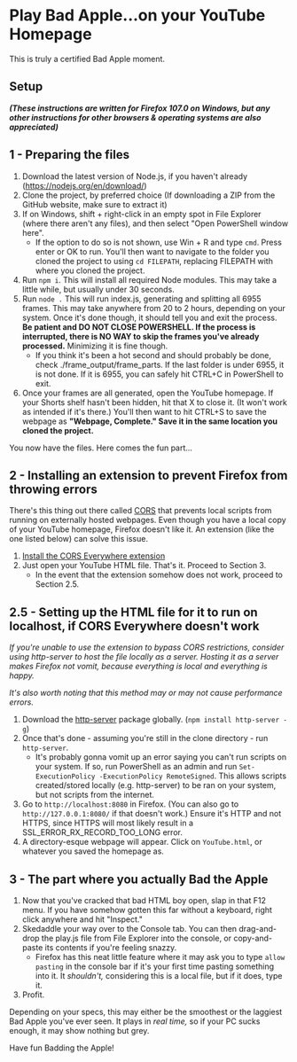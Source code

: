 # Play Bad Apple...on your YouTube Homepage

This is truly a certified Bad Apple moment.

## Setup
***(These instructions are written for Firefox 107.0 on Windows, but any other instructions for other browsers & operating systems are also appreciated)***

## 1 - Preparing the files

 1. Download the latest version of Node.js, if you haven't already
    (https://nodejs.org/en/download/)
 2. Clone the project, by preferred choice (If downloading a ZIP from the GitHub website, make sure to extract it)
 3. If on Windows, shift + right-click in an empty spot in File Explorer (where there aren't any files), and then select "Open PowerShell window here".
	 - If the option to do so is not shown, use Win + R and type `cmd`. Press enter or OK to run. You'll then want to navigate to the folder you cloned the project to using `cd FILEPATH`, replacing FILEPATH with where you cloned the project.
 4. Run `npm i`. This will install all required Node modules. This may take a little while, but usually under 30 seconds.
 5. Run `node .` This will run index.js, generating and splitting all 6955 frames. This may take anywhere from 20 to 2 hours, depending on your system. Once it's done though, it should tell you and exit the process. **Be patient and DO NOT CLOSE POWERSHELL. If the process is interrupted, there is NO WAY to skip the frames you've already processed.** Minimizing it is fine though.
	 - If you think it's been a hot second and should probably be done, check ./frame_output/frame_parts. If the last folder is under 6955, it is not done. If it is 6955, you can safely hit CTRL+C in PowerShell to exit.
 6. Once your frames are all generated, open the YouTube homepage. If your Shorts shelf hasn't been hidden, hit that X to close it. (It won't work as intended if it's there.) You'll then want to hit CTRL+S to save the webpage as **"Webpage, Complete." Save it in the same location you cloned the project.**

You now have the files. Here comes the fun part...

## 2 - Installing an extension to prevent Firefox from throwing errors

There's this thing out there called [CORS](https://developer.mozilla.org/en-US/docs/Web/HTTP/CORS) that prevents local scripts from running on externally hosted webpages. Even though you have a local copy of your YouTube homepage, Firefox doesn't like it. An extension (like the one listed below) can solve this issue.

1. [Install the CORS Everywhere extension](https://addons.mozilla.org/en-US/firefox/addon/cors-everywhere/)
2. Just open your YouTube HTML file. That's it. Proceed to Section 3.
	- In the event that the extension somehow does not work, proceed to Section 2.5.

## 2.5 - Setting up the HTML file for it to run on localhost, if CORS Everywhere doesn't work

*If you're unable to use the extension to bypass CORS restrictions, consider using http-server to host the file locally as a server. Hosting it as a server makes Firefox not vomit, because everything is local and everything is happy.*

*It's also worth noting that this method may or may not cause performance errors.*

 1. Download the [http-server](https://www.npmjs.com/package/http-server) package globally. (`npm install http-server -g`)
 2. Once that's done - assuming you're still in the clone directory - run `http-server`. 
	 - It's probably gonna vomit up an error saying you can't run scripts on your system. If so, run PowerShell as an admin and run `Set-ExecutionPolicy -ExecutionPolicy RemoteSigned`.  This allows scripts created/stored locally (e.g. http-server) to be ran on your system, but not scripts from the internet.
 3. Go to `http://localhost:8080` in Firefox. (You can also go to `http://127.0.0.1:8080/` if that doesn't work.) Ensure it's HTTP and not HTTPS, since HTTPS will most likely result in a SSL_ERROR_RX_RECORD_TOO_LONG error. 
 4. A directory-esque webpage will appear. Click on `YouTube.html`, or whatever you saved the homepage as.

## 3 - The part where you actually Bad the Apple

 1. Now that you've cracked that bad HTML boy open, slap in that F12 menu. If you have somehow gotten this far without a keyboard, right click anywhere and hit "Inspect."
2. Skedaddle your way over to the Console tab. You can then drag-and-drop the play.js file from File Explorer into the console, or copy-and-paste its contents if you're feeling snazzy.
	 - Firefox has this neat little feature where it may ask you to type `allow pasting` in the console bar if it's your first time pasting something into it. It *shouldn't,* considering this is a local file, but if it does, type it.
3. Profit.

Depending on your specs, this may either be the smoothest or the laggiest Bad Apple you've ever seen. It plays in *real time,* so if your PC sucks enough, it may show nothing but grey.

Have fun Badding the Apple!
